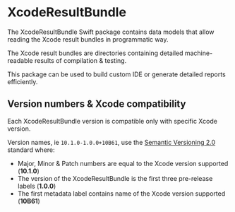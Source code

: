 # XcodeResultBundle

The XcodeResultBundle Swift package contains data models that allow reading the Xcode result bundles in programmatic way.

The Xcode result bundles are directories containing detailed machine-readable results of compilation & testing.

This package can be used to build custom IDE or generate detailed reports efficiently.


## Version numbers & Xcode compatibility

Each XcodeResultBundle version is compatible only with specific Xcode version.

Version names, ie `10.1.0-1.0.0+10B61`, use the [Semantic Versioning 2.0](https://semver.org) standard where:

* Major, Minor & Patch numbers are equal to the Xcode version supported (**10.1.0**)
* The version of the XcodeResultBundle is the first three pre-release labels (**1.0.0**)
* The first metadata label contains name of the Xcode version supported (**10B61**)
